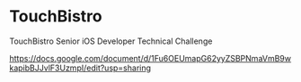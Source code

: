 # TouchBistro
TouchBistro Senior iOS Developer Technical Challenge


https://docs.google.com/document/d/1Fu6OEUmapG62yyZSBPNmaVmB9wkapibBJJvlF3UzmpI/edit?usp=sharing
